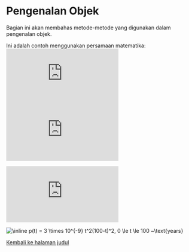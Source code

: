 # Pengenalan Objek

Bagian ini akan membahas metode-metode yang digunakan dalam pengenalan objek.

Ini adalah contoh menggunakan persamaan matematika:
![rumus pertama](http://latex.codecogs.com/gif.latex?%5Cmu)
![rumus kedua](http://latex.codecogs.com/gif.latex?%5Cfrac%7Ba_2%7D%7Bb%5E2%7D)

![first equation](http://latex.codecogs.com/gif.latex?%5Cfrac%7Ba%7D%7Bb%7D)

<img src="https://latex.codecogs.com/gif.image?\dpi{110}&space;\inline&space;p(t)&space;=&space;3&space;\times&space;10^{-9}&space;t^2(100-t)^2,&space;&space;0&space;\le&space;t&space;\le&space;100&space;~\text{years}" title="\inline p(t) = 3 \times 10^{-9} t^2(100-t)^2, 0 \le t \le 100 ~\text{years}" />

[Kembali ke halaman judul](README.md)
